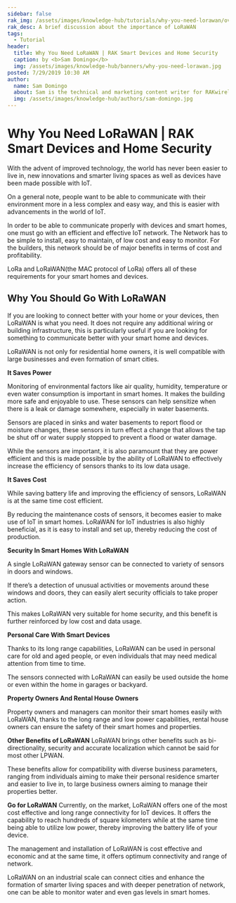```yaml
---
sidebar: false
rak_img: /assets/images/knowledge-hub/tutorials/why-you-need-lorawan/overview.jpg
rak_desc: A brief discussion about the importance of LoRaWAN
tags:
  - Tutorial
header:
  title: Why You Need LoRaWAN | RAK Smart Devices and Home Security
  caption: by <b>Sam Domingo</b> 
  img: /assets/images/knowledge-hub/banners/why-you-need-lorawan.jpg
posted: 7/29/2019 10:30 AM
author:
  name: Sam Domingo
  about: Sam is the technical and marketing content writer for RAKwireless. Her passion for writing that manifested in her playwriting and poetry now flows into her in-depth coverage of the IoT community.
  img: /assets/images/knowledge-hub/authors/sam-domingo.jpg
---
```


# Why You Need LoRaWAN | RAK Smart Devices and Home Security

With the advent of improved technology, the world has never been easier to live in, new innovations and smarter living spaces as well as devices have been made possible with IoT.

On a general note, people want to be able to communicate with their environment more in a less complex and easy way, and this is easier with advancements in the world of IoT.

In order to be able to communicate properly with devices and smart homes, one must go with an efficient and effective IoT network. The Network has to be simple to install, easy to maintain, of low cost and easy to monitor. For the builders, this network should be of major benefits in terms of cost and profitability.

LoRa and LoRaWAN(the MAC protocol of LoRa)  offers all of these requirements for your smart homes and devices.

## Why You Should Go With LoRaWAN

If you are looking to connect better with your home or your devices, then LoRaWAN is what you need. It does not require any additional wiring or building infrastructure, this is particularly useful if you are looking for something to communicate better with your smart home and devices.

LoRaWAN is not only for residential home owners, it is well compatible with large businesses and even formation of smart cities.

<b>It Saves Power</b>

Monitoring of environmental factors like air quality, humidity, temperature or even water consumption is important in smart homes. It makes the building more safe and enjoyable to use. These sensors can help sensitize when there is a leak or damage somewhere, especially in water basements.

Sensors are placed in sinks and water basements to report flood or moisture changes, these sensors in turn effect a change that allows the tap be shut off or water supply stopped to prevent a flood or water damage.

While the sensors are important, it is also paramount that they are power efficient and this is made possible by the ability of LoRaWAN to effectively increase the efficiency of sensors thanks to its low data usage.

<b>It Saves Cost</b>

While saving battery life and improving the efficiency of sensors, LoRaWAN is at the same time cost efficient.

By reducing the maintenance costs of sensors, it becomes easier to make use of IoT in smart homes. LoRaWAN for IoT industries is also highly beneficial, as it is easy to install and set up, thereby reducing the cost of production.

<b>Security In Smart Homes With LoRaWAN</b>

A single LoRaWAN gateway sensor can be connected to variety of sensors in doors and windows.

If there’s a detection of unusual activities or movements around these windows and doors, they can easily alert security officials to take proper action.

This makes LoRaWAN very suitable for home security, and this benefit is further reinforced by low cost and data usage.

<b>Personal Care With Smart Devices</b>

Thanks to its long range capabilities, LoRaWAN can be used in personal care for old and aged people, or even individuals that may need medical attention from time to time.

The sensors connected with LoRaWAN can easily be used outside the home or even within the home in garages or backyard.

<b>Property Owners And Rental House Owners</b>

Property owners and managers can monitor their smart homes easily with LoRaWAN, thanks to the long range and low power capabilities, rental house owners can ensure the safety of their smart homes and properties.

<b>Other Benefits of LoRaWAN</b>
LoRaWAN brings other benefits such as bi-directionality, security and accurate localization which cannot be said for most other LPWAN.

These benefits allow for compatibility with diverse business parameters, ranging from individuals aiming to make their personal residence smarter and easier to live in, to large business owners aiming to manage their properties better.

<b>Go for LoRaWAN</b>
Currently, on the market, LoRaWAN offers one of the most cost effective and long range connectivity for IoT devices. It offers the capability to reach hundreds of square kilometers while at the same time being able to utilize low power, thereby improving the battery life of your device.

The management and installation of LoRaWAN is cost effective and economic and at the same time, it offers optimum connectivity and range of network.

LoRaWAN on an industrial scale can connect cities and enhance the formation of smarter living spaces and with deeper penetration of network, one can be able to monitor water and even gas levels in smart homes.

<rk-author />
